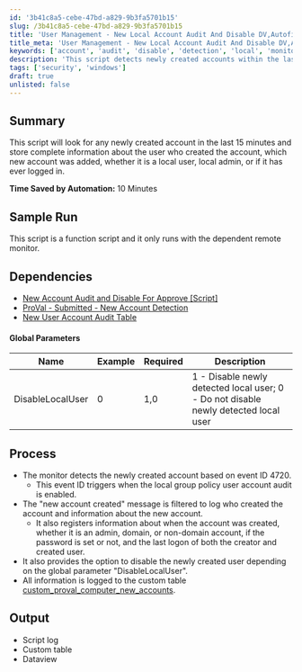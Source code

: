 ```yaml
---
id: '3b41c8a5-cebe-47bd-a829-9b3fa5701b15'
slug: /3b41c8a5-cebe-47bd-a829-9b3fa5701b15
title: 'User Management - New Local Account Audit And Disable DV,Autofix,Global'
title_meta: 'User Management - New Local Account Audit And Disable DV,Autofix,Global'
keywords: ['account', 'audit', 'disable', 'detection', 'local', 'monitor', 'user']
description: 'This script detects newly created accounts within the last 15 minutes, logging details about the user who created the account and the new account itself, including its type and login status. It helps in automating the auditing process and can disable newly detected local users based on a configurable parameter.'
tags: ['security', 'windows']
draft: true
unlisted: false
---
```


## Summary

This script will look for any newly created account in the last 15 minutes and store complete information about the user who created the account, which new account was added, whether it is a local user, local admin, or if it has ever logged in.

**Time Saved by Automation:** 10 Minutes

## Sample Run

This script is a function script and it only runs with the dependent remote monitor.

## Dependencies

- [New Account Audit and Disable For Approve [Script]](<../cwa/dataviews/New Account Audit and Disable For Approve.md>)
- [ProVal - Submitted - New Account Detection](https://proval.itglue.com/DOC-5078775-7695147)
- [New User Account Audit Table](<../cwa/tables/custom_proval_computer_new_accounts.md>)

#### Global Parameters

| Name               | Example | Required | Description                                                                                   |
|--------------------|---------|----------|-----------------------------------------------------------------------------------------------|
| DisableLocalUser   | 0       | 1,0      | 1 - Disable newly detected local user; 0 - Do not disable newly detected local user        |

## Process

- The monitor detects the newly created account based on event ID 4720.
  - This event ID triggers when the local group policy user account audit is enabled.
- The "new account created" message is filtered to log who created the account and information about the new account.
  - It also registers information about when the account was created, whether it is an admin, domain, or non-domain account, if the password is set or not, and the last logon of both the creator and created user.
- It also provides the option to disable the newly created user depending on the global parameter "DisableLocalUser".
- All information is logged to the custom table [custom_proval_computer_new_accounts](<../cwa/tables/custom_proval_computer_new_accounts.md>).

## Output

- Script log
- Custom table
- Dataview


